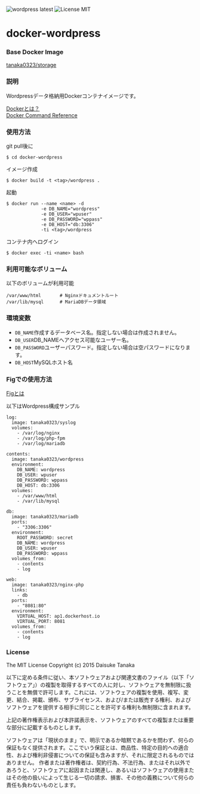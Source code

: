 ![wordpress latest](https://img.shields.io/badge/wordpress-latest-brightgreen.svg) ![License MIT](https://img.shields.io/badge/license-MIT-blue.svg)

# docker-wordpress

### Base Docker Image

[tanaka0323/storage](https://bitbucket.org/tanaka0323/docker-storage "tanaka0323/storage")

### 説明

Wordpressデータ格納用Dockerコンテナイメージです。

[Dockerとは？](https://docs.docker.com/ "Dockerとは？")  
[Docker Command Reference](https://docs.docker.com/reference/commandline/cli/ "Docker Command Reference")

### 使用方法

git pull後に

    $ cd docker-wordpress

イメージ作成

    $ docker build -t <tag>/wordpress .

起動

    $ docker run --name <name> -d
                 -e DB_NAME="wordpress" 
                 -e DB_USER="wpuser"
                 -e DB_PASSWORD="wppass"
                 -e DB_HOST="db:3306"
                 -ti <tag>/wordpress

コンテナ内へログイン

    $ docker exec -ti <name> bash

### 利用可能なボリューム

以下のボリュームが利用可能

    /var/www/html       # Nginxドキュメントルート
    /var/lib/mysql      # MariaDBデータ領域

### 環境変数

- <code>DB_NAME</code>作成するデータベース名。指定しない場合は作成されません。
- <code>DB_USER</code>DB_NAMEへアクセス可能なユーザー名。
- <code>DB_PASSWORD</code>ユーザーパスワード。指定しない場合は空パスワードになります。
- <code>DB_HOST</code>MySQLホスト名

### Figでの使用方法

[Figとは](http://www.fig.sh/ "Figとは")  

以下はWordpress構成サンプル

    log:
      image: tanaka0323/syslog
      volumes:
        - /var/log/nginx
        - /var/log/php-fpm
        - /var/log/mariadb

    contents:
      image: tanaka0323/wordpress
      environment:
        DB_NAME: wordpress
        DB_USER: wpuser
        DB_PASSWORD: wppass
        DB_HOST: db:3306
      volumes:
        - /var/www/html
        - /var/lib/mysql

    db:
      image: tanaka0323/mariadb
      ports:
        - "3306:3306"
      environment:
        ROOT_PASSWORD: secret
        DB_NAME: wordpress
        DB_USER: wpuser
        DB_PASSWORD: wppass
      volumes_from:
        - contents
        - log

    web:
      image: tanaka0323/nginx-php
      links:
        - db
      ports:
        - "8081:80"
      environment:
        VIRTUAL_HOST: ap1.dockerhost.io
        VIRTUAL_PORT: 8081
      volumes_from:
        - contents
        - log

### License

The MIT License
Copyright (c) 2015 Daisuke Tanaka

以下に定める条件に従い、本ソフトウェアおよび関連文書のファイル（以下「ソフトウェア」）の複製を取得するすべての人に対し、ソフトウェアを無制限に扱うことを無償で許可します。これには、ソフトウェアの複製を使用、複写、変更、結合、掲載、頒布、サブライセンス、および/または販売する権利、およびソフトウェアを提供する相手に同じことを許可する権利も無制限に含まれます。

上記の著作権表示および本許諾表示を、ソフトウェアのすべての複製または重要な部分に記載するものとします。

ソフトウェアは「現状のまま」で、明示であるか暗黙であるかを問わず、何らの保証もなく提供されます。ここでいう保証とは、商品性、特定の目的への適合性、および権利非侵害についての保証も含みますが、それに限定されるものではありません。 作者または著作権者は、契約行為、不法行為、またはそれ以外であろうと、ソフトウェアに起因または関連し、あるいはソフトウェアの使用またはその他の扱いによって生じる一切の請求、損害、その他の義務について何らの責任も負わないものとします。